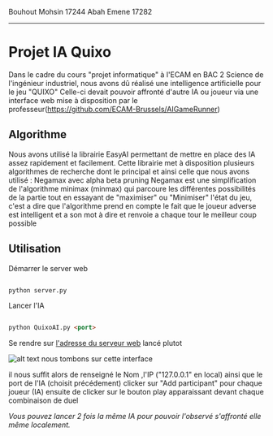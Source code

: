 Bouhout Mohsin 17244
Abah Emene 17282

___

# Projet IA Quixo

Dans le cadre du cours "projet informatique" à l'ECAM en BAC 2 Science de l'ingénieur industriel, nous avons dû réalisé une intelligence artificielle pour le jeu "QUIXO"
Celle-ci devait pouvoir affronté d'autre IA ou joueur via une interface web mise à disposition par le professeur(https://github.com/ECAM-Brussels/AIGameRunner)
## Algorithme

Nous avons utilisé la librairie EasyAI permettant de mettre en place des IA assez rapidement et facilement. Cette librairie met à disposition plusieurs algorithmes de recherche dont le principal et ainsi celle que nous avons utilisé : Negamax avec alpha beta pruning Negamax est une simplification de l'algorithme minimax (minmax) qui parcoure les différentes possibilités de la partie tout en essayant de "maximiser" ou "Minimiser" l'état du jeu, c'est a dire que l'algorithme prend en compte le fait que le joueur adverse est intelligent et a son mot à dire et renvoie a chaque tour le meilleur coup possible



## Utilisation
Démarrer le server web
```html

python server.py 

```
Lancer l'IA
```html

python QuixoAI.py <port> 

```
Se rendre sur  [l'adresse du serveur web](http://127.0.0.1:80)  lancé plutot 


![alt text](https://i.ibb.co/swDnC5K/server.png)
nous tombons sur cette interface

il nous suffit alors de renseigné le Nom ,l'IP ("127.0.0.1" en local) ainsi que le port de l'IA (choisit précédement)
clicker sur "Add participant" pour chaque joueur (IA) ensuite de clicker sur le bouton play apparaissant devant chaque combinaison de duel



*Vous pouvez lancer 2 fois la même IA pour pouvoir l'observé s'affronté elle même localement.*

